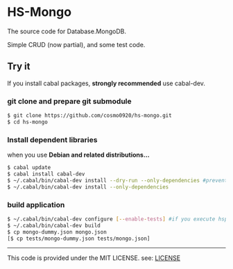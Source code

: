 HS-Mongo
======

The source code for Database.MongoDB.

Simple CRUD (now partial), and some test code.

## Try it

If you install cabal packages, __strongly recommended__ use cabal-dev.

### git clone and prepare git submodule

```bash
$ git clone https://github.com/cosmo0920/hs-mongo.git
$ cd hs-mongo
```

### Install dependent libraries

when you use __Debian and related distributions...__

```bash
$ cabal update
$ cabal install cabal-dev
$ ~/.cabal/bin/cabal-dev install --dry-run --only-dependencies #prevent dependency hell
$ ~/.cabal/bin/cabal-dev install --only-dependencies
```

### build application

```bash
$ ~/.cabal/bin/cabal-dev configure [--enable-tests] #if you execute hspec tests, add --enable-tests
$ ~/.cabal/bin/cabal-dev build
$ cp mongo-dummy.json mongo.json
[$ cp tests/mongo-dummy.json tests/mongo.json]
```

* * * *

This code is provided under the MIT LICENSE. see: [LICENSE](LICENSE)
